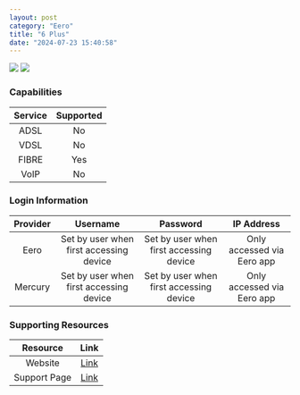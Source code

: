 ```yaml
---
layout: post
category: "Eero"
title: "6 Plus"
date: "2024-07-23 15:40:58"
---
```

<img src="https://assets.prod.eero.com/2024.07.15-1/_next/static/media/eero-6-plus-414.3e67446b.png" class="modem_image">
<img src="https://i.pcmag.com/imagery/reviews/06Yp8vwoDNGjjKuXaniOoM2-3.fit_lim.size_1050x.png" class="modem_image">

### Capabilities

| Service | Supported |
| :-: | :-: |
| ADSL | No |
| VDSL | No |
| FIBRE | Yes |
| VoIP | No |

### Login Information

| Provider | Username | Password | IP Address |
| :-: | :-: | :-: | :-: |
| Eero | Set by user when first accessing device | Set by user when first accessing device | Only accessed via Eero app |
| Mercury | Set by user when first accessing device | Set by user when first accessing device | Only accessed via Eero app |

### Supporting Resources

| Resource | Link |
| :-: | :-: |
| Website | [Link](https://eero.com/shop/eero-6-plus) |
| Support Page | [Link](https://support.eero.com/hc/en-us/categories/201159783-eero-Beacon) |

